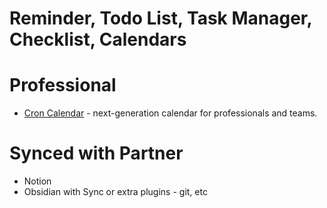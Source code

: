 # Reminder, Todo List, Task Manager, Checklist, Calendars

# Professional

- [Cron Calendar](https://cron.com/) - next-generation calendar for professionals and teams.

# Synced with Partner

- Notion
- Obsidian with Sync or extra plugins - git, etc